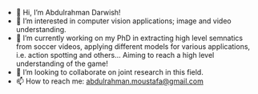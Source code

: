 - 👋 Hi, I’m Abdulrahman Darwish!
- 👀 I’m interested in computer vision applications; image and video understanding. 
- 🌱 I’m currently working on my PhD in extracting high level semnatics from soccer videos, applying different models for various applications, i.e. action spotting and others... Aiming to reach a high level understanding of the game!
- 💞️ I’m looking to collaborate on joint research in this field.
- 📫 How to reach me: abdulrahman.moustafa@gmail.com

<!---
amdarwish/amdarwish is a ✨ special ✨ repository because its `README.md` (this file) appears on your GitHub profile.
You can click the Preview link to take a look at your changes.
--->
